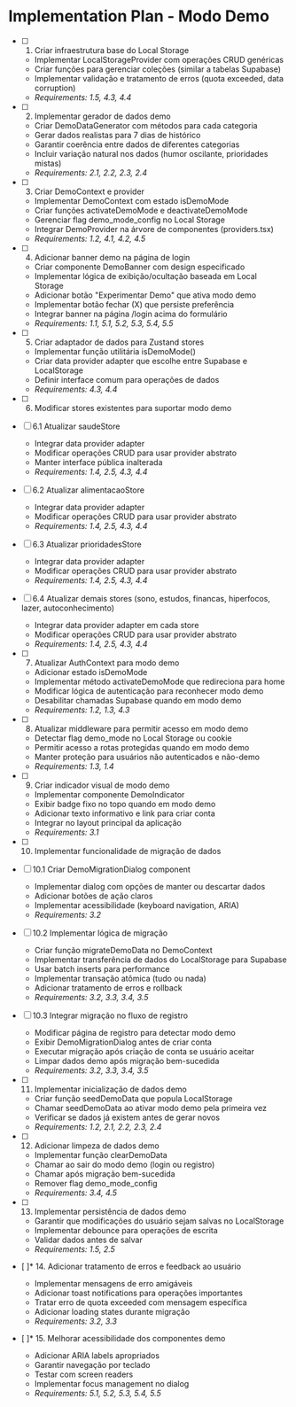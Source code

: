 # Implementation Plan - Modo Demo

- [ ] 1. Criar infraestrutura base do Local Storage
  - Implementar LocalStorageProvider com operações CRUD genéricas
  - Criar funções para gerenciar coleções (similar a tabelas Supabase)
  - Implementar validação e tratamento de erros (quota exceeded, data corruption)
  - _Requirements: 1.5, 4.3, 4.4_

- [ ] 2. Implementar gerador de dados demo
  - Criar DemoDataGenerator com métodos para cada categoria
  - Gerar dados realistas para 7 dias de histórico
  - Garantir coerência entre dados de diferentes categorias
  - Incluir variação natural nos dados (humor oscilante, prioridades mistas)
  - _Requirements: 2.1, 2.2, 2.3, 2.4_

- [ ] 3. Criar DemoContext e provider
  - Implementar DemoContext com estado isDemoMode
  - Criar funções activateDemoMode e deactivateDemoMode
  - Gerenciar flag demo_mode_config no Local Storage
  - Integrar DemoProvider na árvore de componentes (providers.tsx)
  - _Requirements: 1.2, 4.1, 4.2, 4.5_

- [ ] 4. Adicionar banner demo na página de login
  - Criar componente DemoBanner com design especificado
  - Implementar lógica de exibição/ocultação baseada em Local Storage
  - Adicionar botão "Experimentar Demo" que ativa modo demo
  - Implementar botão fechar (X) que persiste preferência
  - Integrar banner na página /login acima do formulário
  - _Requirements: 1.1, 5.1, 5.2, 5.3, 5.4, 5.5_

- [ ] 5. Criar adaptador de dados para Zustand stores
  - Implementar função utilitária isDemoMode()
  - Criar data provider adapter que escolhe entre Supabase e LocalStorage
  - Definir interface comum para operações de dados
  - _Requirements: 4.3, 4.4_

- [ ] 6. Modificar stores existentes para suportar modo demo
- [ ] 6.1 Atualizar saudeStore
  - Integrar data provider adapter
  - Modificar operações CRUD para usar provider abstrato
  - Manter interface pública inalterada
  - _Requirements: 1.4, 2.5, 4.3, 4.4_

- [ ] 6.2 Atualizar alimentacaoStore
  - Integrar data provider adapter
  - Modificar operações CRUD para usar provider abstrato
  - _Requirements: 1.4, 2.5, 4.3, 4.4_

- [ ] 6.3 Atualizar prioridadesStore
  - Integrar data provider adapter
  - Modificar operações CRUD para usar provider abstrato
  - _Requirements: 1.4, 2.5, 4.3, 4.4_

- [ ] 6.4 Atualizar demais stores (sono, estudos, financas, hiperfocos, lazer, autoconhecimento)
  - Integrar data provider adapter em cada store
  - Modificar operações CRUD para usar provider abstrato
  - _Requirements: 1.4, 2.5, 4.3, 4.4_

- [ ] 7. Atualizar AuthContext para modo demo
  - Adicionar estado isDemoMode
  - Implementar método activateDemoMode que redireciona para home
  - Modificar lógica de autenticação para reconhecer modo demo
  - Desabilitar chamadas Supabase quando em modo demo
  - _Requirements: 1.2, 1.3, 4.3_

- [ ] 8. Atualizar middleware para permitir acesso em modo demo
  - Detectar flag demo_mode no Local Storage ou cookie
  - Permitir acesso a rotas protegidas quando em modo demo
  - Manter proteção para usuários não autenticados e não-demo
  - _Requirements: 1.3, 1.4_

- [ ] 9. Criar indicador visual de modo demo
  - Implementar componente DemoIndicator
  - Exibir badge fixo no topo quando em modo demo
  - Adicionar texto informativo e link para criar conta
  - Integrar no layout principal da aplicação
  - _Requirements: 3.1_

- [ ] 10. Implementar funcionalidade de migração de dados
- [ ] 10.1 Criar DemoMigrationDialog component
  - Implementar dialog com opções de manter ou descartar dados
  - Adicionar botões de ação claros
  - Implementar acessibilidade (keyboard navigation, ARIA)
  - _Requirements: 3.2_

- [ ] 10.2 Implementar lógica de migração
  - Criar função migrateDemoData no DemoContext
  - Implementar transferência de dados do LocalStorage para Supabase
  - Usar batch inserts para performance
  - Implementar transação atômica (tudo ou nada)
  - Adicionar tratamento de erros e rollback
  - _Requirements: 3.2, 3.3, 3.4, 3.5_

- [ ] 10.3 Integrar migração no fluxo de registro
  - Modificar página de registro para detectar modo demo
  - Exibir DemoMigrationDialog antes de criar conta
  - Executar migração após criação de conta se usuário aceitar
  - Limpar dados demo após migração bem-sucedida
  - _Requirements: 3.2, 3.3, 3.4, 3.5_

- [ ] 11. Implementar inicialização de dados demo
  - Criar função seedDemoData que popula LocalStorage
  - Chamar seedDemoData ao ativar modo demo pela primeira vez
  - Verificar se dados já existem antes de gerar novos
  - _Requirements: 1.2, 2.1, 2.2, 2.3, 2.4_

- [ ] 12. Adicionar limpeza de dados demo
  - Implementar função clearDemoData
  - Chamar ao sair do modo demo (login ou registro)
  - Chamar após migração bem-sucedida
  - Remover flag demo_mode_config
  - _Requirements: 3.4, 4.5_

- [ ] 13. Implementar persistência de dados demo
  - Garantir que modificações do usuário sejam salvas no LocalStorage
  - Implementar debounce para operações de escrita
  - Validar dados antes de salvar
  - _Requirements: 1.5, 2.5_

- [ ]* 14. Adicionar tratamento de erros e feedback ao usuário
  - Implementar mensagens de erro amigáveis
  - Adicionar toast notifications para operações importantes
  - Tratar erro de quota exceeded com mensagem específica
  - Adicionar loading states durante migração
  - _Requirements: 3.2, 3.3_

- [ ]* 15. Melhorar acessibilidade dos componentes demo
  - Adicionar ARIA labels apropriados
  - Garantir navegação por teclado
  - Testar com screen readers
  - Implementar focus management no dialog
  - _Requirements: 5.1, 5.2, 5.3, 5.4, 5.5_
